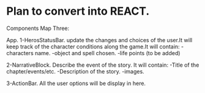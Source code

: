 # Plan to convert into REACT.

Components Map Three:

App.
   1-HerosStatusBar. update the changes and choices of the user.It will keep track of the character conditions along the game.It will contain:
     -characters name.
     -object and spell chosen.
     -life points (to be added)

   2-NarrativeBlock. Describe the event of the story. It will contain:
     -Title of the chapter/events/etc.
     -Description of the story.
     -images.

   3-ActionBar. All the user options will be display in here.


